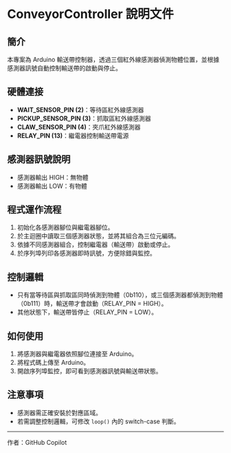 # ConveyorController 說明文件

## 簡介
本專案為 Arduino 輸送帶控制器，透過三個紅外線感測器偵測物體位置，並根據感測器訊號自動控制輸送帶的啟動與停止。

## 硬體連接
- **WAIT_SENSOR_PIN (2)**：等待區紅外線感測器
- **PICKUP_SENSOR_PIN (3)**：抓取區紅外線感測器
- **CLAW_SENSOR_PIN (4)**：夾爪紅外線感測器
- **RELAY_PIN (13)**：繼電器控制輸送帶電源

## 感測器訊號說明
- 感測器輸出 HIGH：無物體
- 感測器輸出 LOW：有物體

## 程式運作流程
1. 初始化各感測器腳位與繼電器腳位。
2. 於主迴圈中讀取三個感測器狀態，並將其組合為三位元編碼。
3. 依據不同感測器組合，控制繼電器（輸送帶）啟動或停止。
4. 於序列埠列印各感測器即時訊號，方便除錯與監控。

## 控制邏輯
- 只有當等待區與抓取區同時偵測到物體（0b110），或三個感測器都偵測到物體（0b111）時，輸送帶才會啟動（RELAY_PIN = HIGH）。
- 其他狀態下，輸送帶皆停止（RELAY_PIN = LOW）。

## 如何使用
1. 將感測器與繼電器依照腳位連接至 Arduino。
2. 將程式碼上傳至 Arduino。
3. 開啟序列埠監控，即可看到感測器訊號與輸送帶狀態。

## 注意事項
- 感測器需正確安裝於對應區域。
- 若需調整控制邏輯，可修改 `loop()` 內的 switch-case 判斷。

---
作者：GitHub Copilot
